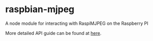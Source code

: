 # raspbian-mjpeg
A node module for interacting with RaspiMJPEG on the Raspberry PI

More detailed API guide can be found at [here](https://github.com/coldb/raspbian-mjpeg/tree/master/raspbian-mjpeg).
